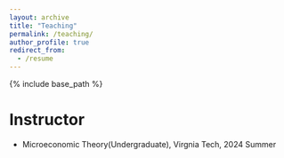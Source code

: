 ```yaml
---
layout: archive
title: "Teaching"
permalink: /teaching/
author_profile: true
redirect_from:
  - /resume
---
```


{% include base_path %}

Instructor
======
* Microeconomic Theory(Undergraduate), Virgnia Tech, 2024 Summer

